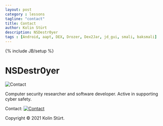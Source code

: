 ```yaml
---
layout: post
category : lessons
tagline: "contact"
title: Contact
author: Kolin Stürt
description: NSDestr0yer
tags : [Android, aapt, DEX, Drozer, Dex2Jar, jd_gui, smali, baksmali]
---
```

{% include JB/setup %}

# NSDestr0yer

![Contact](https://kolinsturt.github.io/NSDestr0yer.jpg)

Computer security researcher and software developer. Active in supporting cyber safety.

Contact:
[![Contact](https://www.dev-metal.com/wp-content/uploads/2014/01/stackoverflow-80x80.jpg)](https://stackoverflow.com/users/466997/nsdestroyer)

Copyright © 2021 Kolin Stürt.
